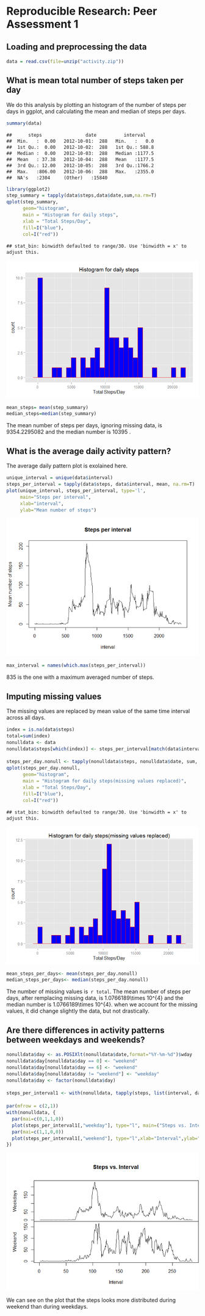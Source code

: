 # Reproducible Research: Peer Assessment 1


## Loading and preprocessing the data

```r
data = read.csv(file=unzip("activity.zip"))
```
## What is mean total number of steps taken per day
We do this  analysis  by plotting an histogram of the number of steps per days in ggplot, and calculating the mean and median of steps per days.


```r
summary(data)
```

```
##      steps                date          interval     
##  Min.   :  0.00   2012-10-01:  288   Min.   :   0.0  
##  1st Qu.:  0.00   2012-10-02:  288   1st Qu.: 588.8  
##  Median :  0.00   2012-10-03:  288   Median :1177.5  
##  Mean   : 37.38   2012-10-04:  288   Mean   :1177.5  
##  3rd Qu.: 12.00   2012-10-05:  288   3rd Qu.:1766.2  
##  Max.   :806.00   2012-10-06:  288   Max.   :2355.0  
##  NA's   :2304     (Other)   :15840
```

```r
library(ggplot2)
step_summary = tapply(data$steps,data$date,sum,na.rm=T)
qplot(step_summary,
      geom="histogram",
      main = "Histogram for daily steps", 
      xlab = "Total Steps/Day",  
      fill=I("blue"), 
      col=I("red"))
```

```
## stat_bin: binwidth defaulted to range/30. Use 'binwidth = x' to adjust this.
```

![](PA1_template_files/figure-html/unnamed-chunk-2-1.png) 

```r
mean_steps= mean(step_summary)
median_steps=median(step_summary)
```
The mean number of steps per days, ignoring missing data, is 9354.2295082 and the median number is 10395 .

## What is the average daily activity pattern?
The average daily pattern plot is exolained here.

```r
unique_interval = unique(data$interval)
steps_per_interval = tapply(data$steps, data$interval, mean, na.rm=T)
plot(unique_interval, steps_per_interval, type='l',
     main="Steps per interval",
     xlab="interval",
     ylab="Mean number of steps")
```

![](PA1_template_files/figure-html/unnamed-chunk-3-1.png) 

```r
max_interval = names(which.max(steps_per_interval))
```
835 is the one with a maximum averaged number of steps.

## Imputing missing values

The missing values are replaced by mean value of the same time interval across all days.

```r
index = is.na(data$steps)
total=sum(index)
nonulldata <- data
nonulldata$steps[which(index)] <- steps_per_interval[match(data$interval[which(index)], names(steps_per_interval))]

steps_per_day.nonull <- tapply(nonulldata$steps, nonulldata$date, sum, na.rm=T)
qplot(steps_per_day.nonull,
      geom="histogram",
      main = "Histogram for daily steps(missing values replaced)", 
      xlab = "Total Steps/Day",  
      fill=I("blue"), 
      col=I("red"))
```

```
## stat_bin: binwidth defaulted to range/30. Use 'binwidth = x' to adjust this.
```

![](PA1_template_files/figure-html/unnamed-chunk-4-1.png) 

```r
mean_steps_per_days<- mean(steps_per_day.nonull)
median_steps_per_days<- median(steps_per_day.nonull)
```

The number of missing values is` r total`. 
The mean number of steps per days, after remplacing missing data, is 1.0766189\times 10^{4} and the median number is 1.0766189\times 10^{4}. when we account for the missing values, it did change slightly the data, but not drastically.

## Are there differences in activity patterns between weekdays and weekends?

```r
nonulldata$day <- as.POSIXlt(nonulldata$date,format="%Y-%m-%d")$wday
nonulldata$day[nonulldata$day == 0] <- "weekend"
nonulldata$day[nonulldata$day == 6] <- "weekend"
nonulldata$day[nonulldata$day != "weekend"] <- "weekday"
nonulldata$day <- factor(nonulldata$day)

steps_per_interval1 <- with(nonulldata, tapply(steps, list(interval, day), mean))

par(mfrow = c(2,1))
with(nonulldata, {
  par(mai=c(0,1,1,0))
  plot(steps_per_interval1[,"weekday"], type="l", main=("Steps vs. Interval"), xaxt='n', ylab="Weekdays")
  par(mai=c(1,1,0,0))
  plot(steps_per_interval1[,"weekend"], type="l",xlab="Interval",ylab="Weekend")
})
```

![](PA1_template_files/figure-html/unnamed-chunk-5-1.png) 


We can see on the plot that the steps looks more distributed during weekend than during weekdays.
